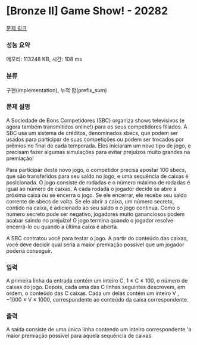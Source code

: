 # [Bronze II] Game Show! - 20282 

[문제 링크](https://www.acmicpc.net/problem/20282) 

### 성능 요약

메모리: 113248 KB, 시간: 108 ms

### 분류

구현(implementation), 누적 합(prefix_sum)

### 문제 설명

<p>A Sociedade de Bons Competidores (SBC) organiza shows televisivos (e agora também transmitidos online!) para os seus competidores filiados. A SBC usa um sistema de créditos, denominados sbecs, que podem ser usados para participar de suas competições ou podem ser trocados por prêmios no final de cada temporada. Eles iniciaram um novo tipo de jogo, e precisam fazer algumas simulações para evitar prejuízos muito grandes na premiação!</p>

<p>Para participar deste novo jogo, o competidor precisa apostar 100 sbecs, que são transferidos para seu saldo no jogo, e uma sequência de caixas é posicionada. O jogo consiste de rodadas e o número máximo de rodadas é igual ao número de caixas. A cada rodada o jogador decide se abre a próxima caixa ou se encerra o jogo. Se ele encerrar, ele recebe seu saldo corrente de sbecs de volta. Se ele abrir a caixa, um número secreto, contido na caixa, é adicionado ao seu saldo e o jogo continua. Como o número secreto pode ser negativo, jogadores muito gananciosos podem acabar saindo no prejuízo! O jogo termina quando o jogador resolve encerrá-lo ou quando a última caixa é aberta.</p>

<p>A SBC contratou você para testar o jogo. A partir do conteúdo das caixas, você deve decidir qual seria a maior premiação possível que um jogador poderia conseguir.</p>

### 입력 

 <p>A primeira linha da entrada contém um inteiro C, 1 ≤ C ≤ 100, o número de caixas do jogo. Depois, cada uma das C linhas seguintes descrevem, em ordem, o conteúdo das C caixas. Cada um delas contém um inteiro V , −1000 ≤ V ≤ 1000, correspondente ao conteúdo da caixa correspondente.</p>

### 출력 

 <p>A saída consiste de uma única linha contendo um inteiro correspondente 'a maior premiação possível para aquela sequência de caixas.</p>

